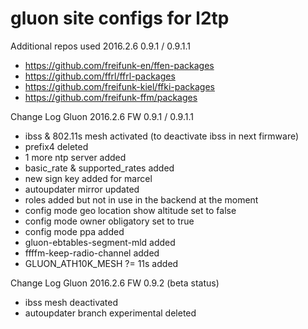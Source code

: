 # gluon site configs for l2tp

Additional repos used 2016.2.6 0.9.1 / 0.9.1.1

* https://github.com/freifunk-en/ffen-packages
* https://github.com/ffrl/ffrl-packages
* https://github.com/freifunk-kiel/ffki-packages
* https://github.com/freifunk-ffm/packages

Change Log Gluon 2016.2.6 FW 0.9.1 / 0.9.1.1

* ibss & 802.11s mesh activated (to deactivate ibss in next firmware) 
* prefix4 deleted
* 1 more ntp server added
* basic_rate & supported_rates added
* new sign key added for marcel
* autoupdater mirror updated
* roles added but not in use in the backend at the moment
* config mode geo location show altitude set to false
* config mode owner obligatory set to true
* config mode ppa added
* gluon-ebtables-segment-mld added
* ffffm-keep-radio-channel added
* GLUON_ATH10K_MESH ?= 11s added

Change Log Gluon 2016.2.6 FW 0.9.2 (beta status)
* ibss mesh deactivated
* autoupdater branch experimental deleted
